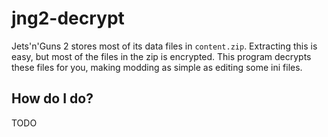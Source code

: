 jng2-decrypt
====

Jets'n'Guns 2 stores most of its data files in `content.zip`. Extracting this is easy,
but most of the files in the zip is encrypted. This program decrypts these files for
you, making modding as simple as editing some ini files.

## How do I do?

TODO

